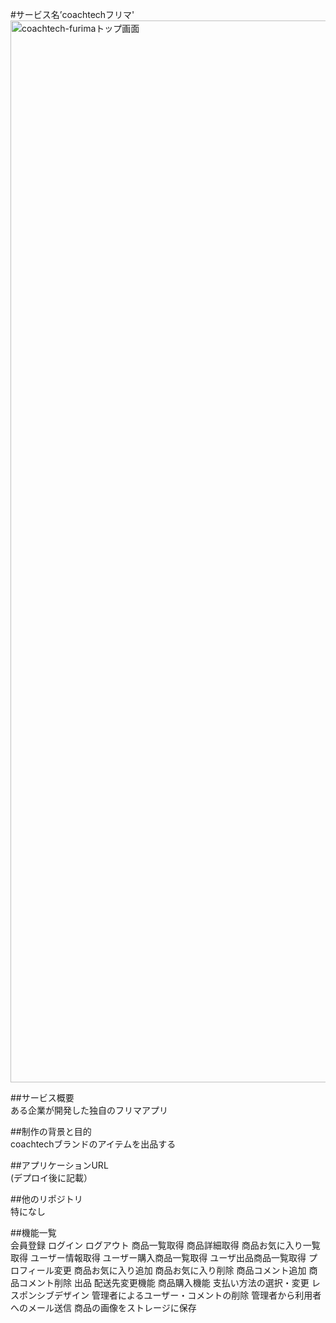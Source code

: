 #サービス名’coachtechフリマ'  
<img width="1699" alt="coachtech-furimaトップ画面" src="https://github.com/user-attachments/assets/740e4a7b-66a9-4699-aea8-3e69a276f01e">  
 
 ##サービス概要  
 ある企業が開発した独自のフリマアプリ  
 
 ##制作の背景と目的  
 coachtechブランドのアイテムを出品する  

  ##アプリケーションURL  
  (デプロイ後に記載）  

   ##他のリポジトリ  
   特になし  
    
   ##機能一覧  
   会員登録
   ログイン
   ログアウト
   商品一覧取得
   商品詳細取得
   商品お気に入り一覧取得
   ユーザー情報取得
   ユーザー購入商品一覧取得
   ユーザ出品商品一覧取得
   プロフィール変更
   商品お気に入り追加
   商品お気に入り削除
   商品コメント追加
   商品コメント削除
   出品
   配送先変更機能
   商品購入機能
   支払い方法の選択・変更
   レスポンシブデザイン
   管理者によるユーザー・コメントの削除
   管理者から利用者へのメール送信
   商品の画像をストレージに保存
